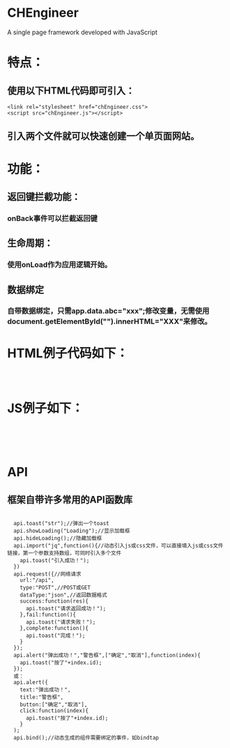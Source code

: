 # CHEngineer
A single page framework developed with JavaScript
# 特点：
## 使用以下HTML代码即可引入：
<pre><code>&lt;link rel="stylesheet" href="chEngineer.css"&gt;
&lt;script src="chEngineer.js"&gt;&lt;/script&gt;</pre></code>

## 引入两个文件就可以快速创建一个单页面网站。

# 功能：

## 返回键拦截功能：
### onBack事件可以拦截返回键

## 生命周期：
### 使用onLoad作为应用逻辑开始。

## 数据绑定
### 自带数据绑定，只需app.data.abc="xxx";修改变量，无需使用document.getElementById("").innerHTML="XXX"来修改。
# HTML例子代码如下：
<pre><code>
<view bindtap="click1" ch-html="button1"></view>
</code></pre>
# JS例子如下：

<pre><code>
<script>
app({
  data:{
    button1:"点我"
  },
  click1:function(){
    api.toast("点击成功！");
    app.data.button1="再点我！";
  },
  onLoad:function(){
    //这里是框架启动时触发的事件
    api.toast("启动成功！");//使用自带api库弹出一个toast
    
  },onBack:function(){
    //这里是按返回键触发的事件
    //这里return false即可拦截返回键
  },
})

</script>
</pre></code>


# API
## 框架自带许多常用的API函数库

<pre><code>
  api.toast("str");//弹出一个toast
  api.showLoading("Loading");//显示加载框
  api.hideLoading();//隐藏加载框
  api.import("jq",function(){//动态引入js或css文件，可以直接填入js或css文件链接，第一个参数支持数组，可同时引入多个文件
    api.toast("引入成功！");
  })
  api.request({//网络请求
    url:"/api",
    type:"POST",//POST或GET
    dataType:"json",//返回数据格式
    success:function(res){
      api.toast("请求返回成功！");
    },fail:function(){
      api.toast("请求失败！");
    },complete:function(){
      api.toast("完成！"); 
    }
  });
  api.alert("弹出成功！","警告框",["确定","取消"],function(index){
    api.toast("按了"+index.id);
  });
  或：
  api.alert({
    text:"弹出成功！",
    title:"警告框",
    button:["确定","取消"],
    click:function(index){
      api.toast("按了"+index.id);
    }
  );
  api.bind();//动态生成的组件需要绑定的事件，如bindtap
  

</pre></code>


